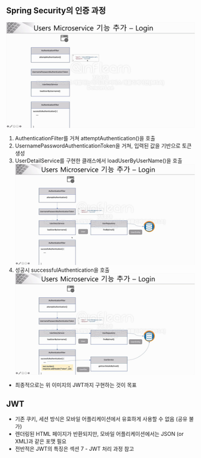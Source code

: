 ## Spring Security의 인증 과정
![img.png](../images/s1.png)
1. AuthenticationFilter를 거쳐 attemptAuthentication()을 호출
2. UsernamePasswordAuthenticationToken을 거쳐, 입력된 값을 기반으로 토큰 생성 
3. UserDetailService를 구현한 클래스에서 loadUserByUserName()을 호출
![img.png](../images/s2.png)
4. 성공시 successfulAuthentication을 호출
![img.png](../images/s3.png)
- 최종적으로는 위 이미지의 JWT까지 구현하는 것이 목표

## JWT
- 기존 쿠키, 세션 방식은 모바일 어플리케이션에서 유효하게 사용할 수 없음 (공유 불가)
- 렌더링된 HTML 페이지가 반환되지만, 모바일 어플리케이션에서는 JSON (or XML)과 같은 포맷 필요
- 전반적은 JWT의 특징은  섹션 7 - JWT 처리 과정 참고
